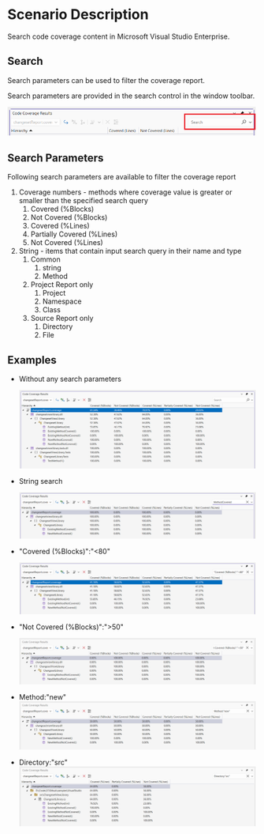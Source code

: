 # Scenario Description

Search code coverage content in Microsoft Visual Studio Enterprise.

## Search

Search parameters can be used to filter the coverage report.

Search parameters are provided in the search control in the window toolbar.

![search toolbar](search-toolbar.png)

## Search Parameters

Following search parameters are available to filter the coverage report

1. Coverage numbers - methods where coverage value is greater or smaller than the specified search query
    1. Covered (%Blocks)
    2. Not Covered (%Blocks)
    3. Covered (%Lines)
    4. Partially Covered (%Lines)
    5. Not Covered (%Lines)
1. String - items that contain input search query in their name and type
    1. Common
        1. string
        2. Method
    2. Project Report only
        1. Project
        2. Namespace
        3. Class
    3. Source Report only
        1. Directory
        2. File

## Examples

- Without any search parameters

  ![no search](no-search.png)

- String search
  
  ![any search](any-search.png)

- "Covered (%Blocks)":"<80"

  ![blocks search](blocks-covered.png)

- "Not Covered (%Blocks)":">50"

  ![no blocks search](not-covered-blocks.png)

- Method:"new"
  ![method search](method.png)

- Directory:"src"
  ![directory search](directory.png)
